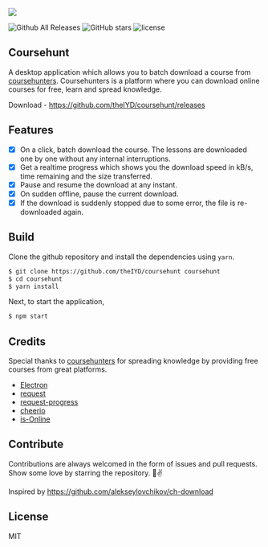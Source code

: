 ![](https://github.com/theIYD/coursehunt/blob/master/doc/coursehunt.png)

![Github All Releases](https://img.shields.io/github/downloads/theIYD/coursehunt/total.svg) ![GitHub stars](https://img.shields.io/github/stars/theIYD/coursehunt.svg?style=social&label=Stars) ![license](https://img.shields.io/github/license/theIYD/coursehunt.svg)


## Coursehunt
A desktop application which allows you to batch download a course from <a href="https://coursehunters.net">coursehunters</a>. Coursehunters is a platform where you can download online courses for free, learn and spread knowledge.

Download - https://github.com/theIYD/coursehunt/releases

## Features
- [x] On a click, batch download the course. The lessons are downloaded one by one without any internal interruptions.
- [x] Get a realtime progress which shows you the download speed in kB/s, time remaining and the size transferred.
- [x] Pause and resume the download at any instant. 
- [x] On sudden offline, pause the current download.
- [x] If the download is suddenly stopped due to some error, the file is re-downloaded again.

## Build
Clone the github repository and install the dependencies using `yarn`.

```sh
$ git clone https://github.com/theIYD/coursehunt coursehunt
$ cd coursehunt
$ yarn install
```

Next, to start the application,
```sh
$ npm start
```

## Credits
Special thanks to [coursehunters](https://coursehunters.net/) for spreading knowledge by providing free courses from great platforms.

- [Electron](https://electronjs.org)
- [request](https://github.com/request/request)
- [request-progress](https://github.com/IndigoUnited/node-request-progress)
- [cheerio](https://github.com/cheeriojs/cheerio)
- [is-Online](https://github.com/sindresorhus/is-online)

## Contribute
Contributions are always welcomed in the form of issues and pull requests.
Show some love by starring the repository. 🤘✌️

Inspired by https://github.com/alekseylovchikov/ch-download

## License
MIT
